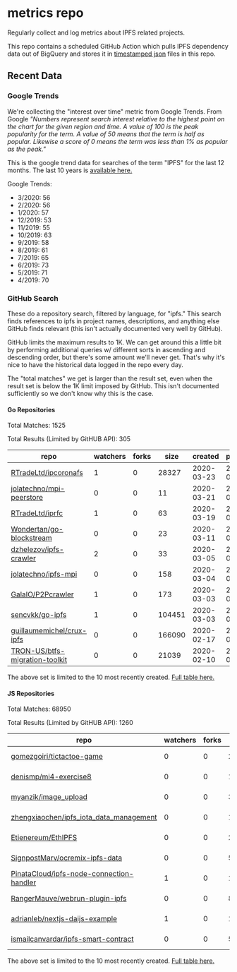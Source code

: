 # metrics repo

Regularly collect and log metrics about IPFS related projects.

This repo contains a scheduled GitHub Action which pulls IPFS dependency data out of BigQuery and stores it 
in [timestamped json](./logs) files in this repo.

## Recent Data

### Google Trends

We're collecting the "interest over time" metric from Google Trends. From Google *"Numbers 
represent search interest relative to the highest point on the chart for the given region and 
time. A value of 100 is the peak popularity for the term. A value of 50 means that the term is 
half as popular. Likewise a score of 0 means the term was less than 1% as popular as the peak."*

This is the google trend data for searches of the term "IPFS" for the
last 12 months. The last 10 years is [available here.](./results/google-trends.md)



Google Trends:
*  3/2020: 56
*  2/2020: 56
*  1/2020: 57
*  12/2019: 53
*  11/2019: 55
*  10/2019: 63
*  9/2019: 58
*  8/2019: 61
*  7/2019: 65
*  6/2019: 73
*  5/2019: 71
*  4/2019: 70

### GitHub Search

These do a repository search, filtered by language, for "ipfs." This search
finds references to ipfs in project names, descriptions, and anything else
GitHub finds relevant (this isn't actually documented very well by GitHub).

GitHub limits the maximum results to 1K. We can get around this a little bit
by performing additional queries w/ different sorts in ascending and descending
order, but there's some amount we'll never get. That's why it's nice to have
the historical data logged in the repo every day.

The "total matches" we get is larger than the result set, even when the result
set is below the 1K limit imposed by GitHub. This isn't documented sufficiently
so we don't know why this is the case.

#### Go Repositories

Total Matches: 1525

Total Results (Limited by GitHUB API): 305

| repo | watchers | forks | size | created | pushed |
| ---- | -------- | ----- | ---- | ------- | ------ |
| [RTradeLtd/ipcoronafs](https://github.com/RTradeLtd/ipcoronafs)| 1 | 0 | 28327| 2020-03-23 | 2020-03-23 |
| [jolatechno/mpi-peerstore](https://github.com/jolatechno/mpi-peerstore)| 0 | 0 | 11| 2020-03-21 | 2020-03-23 |
| [RTradeLtd/iprfc](https://github.com/RTradeLtd/iprfc)| 1 | 0 | 63| 2020-03-19 | 2020-03-19 |
| [Wondertan/go-blockstream](https://github.com/Wondertan/go-blockstream)| 0 | 0 | 23| 2020-03-11 | 2020-03-11 |
| [dzhelezov/ipfs-crawler](https://github.com/dzhelezov/ipfs-crawler)| 2 | 0 | 33| 2020-03-05 | 2020-03-05 |
| [jolatechno/ipfs-mpi](https://github.com/jolatechno/ipfs-mpi)| 0 | 0 | 158| 2020-03-04 | 2020-03-23 |
| [GalaIO/P2Pcrawler](https://github.com/GalaIO/P2Pcrawler)| 1 | 0 | 173| 2020-03-03 | 2020-03-22 |
| [sencvkk/go-ipfs](https://github.com/sencvkk/go-ipfs)| 1 | 0 | 104451| 2020-03-03 | 2020-03-23 |
| [guillaumemichel/crux-ipfs](https://github.com/guillaumemichel/crux-ipfs)| 0 | 0 | 166090| 2020-02-17 | 2020-02-17 |
| [TRON-US/btfs-migration-toolkit](https://github.com/TRON-US/btfs-migration-toolkit)| 0 | 0 | 21039| 2020-02-10 | 2020-02-21 |


The above set is limited to the 10 most recently created. 
[Full table here.](./results/repo_search_go.md)

#### JS Repositories

Total Matches: 68950

Total Results (Limited by GitHUB API): 1260

| repo | watchers | forks | size | created | pushed |
| ---- | -------- | ----- | ---- | ------- | ------ |
| [gomezgoiri/tictactoe-game](https://github.com/gomezgoiri/tictactoe-game)| 0 | 0 | 275| 2020-03-22 | 2020-03-23 |
| [denismp/mi4-exercise8](https://github.com/denismp/mi4-exercise8)| 0 | 0 | 1831| 2020-03-18 | 2020-03-23 |
| [myanzik/image_upload](https://github.com/myanzik/image_upload)| 0 | 0 | 393| 2020-03-17 | 2020-03-17 |
| [zhengxiaochen/ipfs_iota_data_management](https://github.com/zhengxiaochen/ipfs_iota_data_management)| 0 | 0 | 102| 2020-03-14 | 2020-03-14 |
| [Etienereum/EthIPFS](https://github.com/Etienereum/EthIPFS)| 0 | 0 | 264| 2020-03-14 | 2020-03-14 |
| [SignpostMarv/ocremix-ipfs-data](https://github.com/SignpostMarv/ocremix-ipfs-data)| 0 | 0 | 5442| 2020-03-13 | 2020-03-18 |
| [PinataCloud/ipfs-node-connection-handler](https://github.com/PinataCloud/ipfs-node-connection-handler)| 1 | 0 | 17| 2020-03-03 | 2020-03-05 |
| [RangerMauve/webrun-plugin-ipfs](https://github.com/RangerMauve/webrun-plugin-ipfs)| 0 | 0 | 80| 2020-03-02 | 2020-03-02 |
| [adrianleb/nextjs-daijs-example](https://github.com/adrianleb/nextjs-daijs-example)| 1 | 0 | 147| 2020-03-01 | 2020-03-05 |
| [ismailcanvardar/ipfs-smart-contract](https://github.com/ismailcanvardar/ipfs-smart-contract)| 0 | 0 | 510| 2020-02-29 | 2020-03-02 |


The above set is limited to the 10 most recently created. 
[Full table here.](./results/repo_search_js.md)
